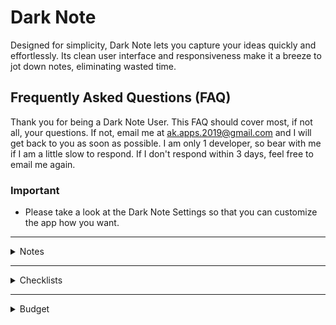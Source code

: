 # Dark Note
Designed for simplicity, Dark Note lets you capture your ideas quickly and effortlessly. Its clean user interface and responsiveness make it a breeze to jot down notes, eliminating wasted time.

## Frequently Asked Questions (FAQ)

Thank you for being a Dark Note User. This FAQ should cover most, if not all, your questions. If not, email me at ak.apps.2019@gmail.com and I will get back to you as soon as possible. I am only 1 developer, so bear with me if I am a little slow to respond. If I don't respond within 3 days, feel free to email me again.

### Important
- Please take a look at the Dark Note Settings so that you can customize the app how you want.

***

<details>
  <summary>Notes</summary>
    <details><summary>Note text not showing up</summary>
        A couple users have reported that their note "disappears", but they can still preview it. To fix, just adjust the text size inside this note and that should fix it.
    </details>
    <details><summary>Inserting Images/Youtube video inside editor</summary>
        You can insert images/Youtube video directly inside your editor by enabling editor (if not enabled from Settings) and clicking on image/youtube icon and then following the directions. Keep in mind, Youtube videos size cannot be changed after adding. 
    </details>
    <details><summary>Edit Image inside editor</summary>
        You can edit an image by long clicking on it and you will be able to change the dimensions. If you want to see it in full screen, just click on image. To delete, just hit backspace like you do with letters.
    </details>
    <details><summary>Duplicate a note</summary>
        In homepage, click on info icon and click on clip icon next to title. The note text is now in your clipboard. Create a new note and paste the text inside. You can also access note info directly inside note by going to toolbar -> drop down -> Info and then follow the steps from above.
    </details>
    <details><summary>Searching inside note</summary>
        When searching, keep in mind that you cannot edit the text as it will not save it due to how to works internally. In addition, I noticed that it cannot scroll.
    </details>
</details>

***

<details>
  <summary>Checklists</summary>
     <details><summary>Duplicate a checklist</summary>
        In homepage, click on info icon and click on clip icon next to title. The checklist text is now in your clipboard. Create a new checklist -> add a checklist item ->  paste the text inside -> click confirm button -> viola. You can also access checklist info directly inside checklist by going to toolbar -> drop down -> Info and then follow the steps from above.
    </details>
    <details><summary>Searching inside checklist</summary>
        Searching is best suited for main checklist items, not sublists. If item found is a sublist, it will scroll down to the parent of the sublist and you need to scroll to find it. The text is marked with a different color so it is easy to find.
    </details>
    <details><summary>Cool features</summary>
        You can add the following to your checklist: <br>
        1. a location after adding a note by going to edit, click on ellipse on the top left, and "Location" <br>
        2. redirect to another note from a checklist item (not sublist) by inserting an @ and selecting desired note <br>
        3. an image by clicking on edit after adding a checklist (not sublist) and clicking image icon. <br>
        4. You can also send a checklist to another app by clicking on ellipse on top left and "Send". <br>
    </details>
</details>

***

<details>
  <summary>Budget</summary>
    <details><summary>How to set up budget?</summary>
        Make sure budget is not disabled in settings (the toggle should be off) and set your budget and expense symbols.
    </details>
    <details><summary>How to use?</summary>
        You need to set your budget inside a checklist item (or sublist item) by using your budget symbol and amount. For example, if my budget symbol is "+$", in a checklist item, I just set +$2000. Then I am all set. For expenses, you do the same except you use your expense symol. For example, let's say my budget symbol is $, I just put $100.
    </details>
    <details><summary>Good to know?</summary>
        You can specify your budget or expense anywhere in a checklist or sublist and you can use your notes alongside it. For example, you can put "Mike owes me $20" or "-$20 refund from amazon", it will be understood by the app. Keep in mind, a negative number will be subtracted from your expenses.
    </details>
</details>

